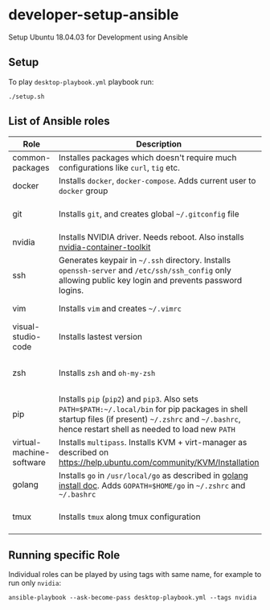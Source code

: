 # developer-setup-ansible
Setup Ubuntu 18.04.03 for Development using Ansible

## Setup

To play `desktop-playbook.yml` playbook run:

```
./setup.sh
```

## List of Ansible roles

| Role | Description | Configuration | 
| --- | --- | --- | 
| common-packages | Installes packages which doesn't require much configurations like `curl`, `tig` etc. | see [main.yml](./roles/common-packages/tasks/main.yml) |
| docker | Installs `docker`, `docker-compose`. Adds current user to `docker` group | |
| git | Installs `git`, and creates global `~/.gitconfig` file | `gitconfig` see [desktop-playbook.yml](./desktop-playbook.yml) |
| nvidia | Installs NVIDIA driver. Needs reboot. Also installs [nvidia-container-toolkit](https://github.com/NVIDIA/nvidia-docker/blob/master/README.md#nvidia-container-toolkit) | `driver_version` | 
| ssh | Generates keypair in `~/.ssh` directory. Installs `openssh-server` and `/etc/ssh/ssh_config` only allowing public key login and prevents password logins.|  see [sshd_config.j2](./roles/ssh/templates/sshd_config.j2) |
| vim | Installs `vim` and creates `~/.vimrc` | Configure [.vimrc](roles/vim/files/vimrc) |
| visual-studio-code | Installs lastest version |  |
| zsh | Installs `zsh` and `oh-my-zsh` | `ohmyzsh_theme` (string) and `ohmyzsh_plugins` (list) |  
| pip | Installs `pip` (`pip2`) and `pip3`. Also sets `PATH=$PATH:~/.local/bin` for pip packages in shell startup files  (if present) `~/.zshrc` and `~/.bashrc`, hence restart shell as needed to load new `PATH`  | `pip3_packages` (list) |
| virtual-machine-software | Installs `multipass`. Installs KVM + virt-manager as described on https://help.ubuntu.com/community/KVM/Installation | |
| golang | Installs `go` in `/usr/local/go` as described in [golang install doc](https://golang.org/doc/install#install). Adds `GOPATH=$HOME/go` in `~/.zshrc` and `~/.bashrc` | `version` (default = 1.13.4) |
| tmux | Installs `tmux` along tmux configuration  |  [See gpakosz/.tmux on Github](https://github.com/gpakosz/.tmux)  |

## Running specific Role

Individual roles can be played by using tags with same name, for example to run only `nvidia`: 

```
ansible-playbook --ask-become-pass desktop-playbook.yml --tags nvidia
```

